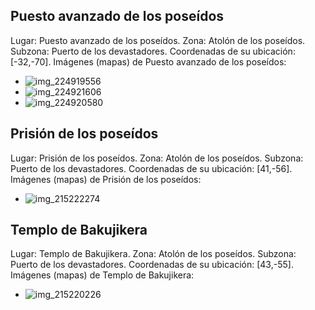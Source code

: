 ## Puesto avanzado de los poseídos
Lugar: Puesto avanzado de los poseídos.
Zona: Atolón de los poseídos.
Subzona: Puerto de los devastadores.
Coordenadas de su ubicación: [-32,-70].
Imágenes (mapas) de Puesto avanzado de los poseídos:
- ![img_224919556](https://media.discordapp.net/attachments/1115311447145193482/1115355326120742993/224919556.jpg)
- ![img_224921606](https://media.discordapp.net/attachments/1115311447145193482/1115355371024957460/224921606.jpg)
- ![img_224920580](https://media.discordapp.net/attachments/1115311447145193482/1115355338879795200/224920580.jpg)

## Prisión de los poseídos
Lugar: Prisión de los poseídos.
Zona: Atolón de los poseídos.
Subzona: Puerto de los devastadores.
Coordenadas de su ubicación: [41,-56].
Imágenes (mapas) de Prisión de los poseídos:
- ![img_215222274](https://media.discordapp.net/attachments/1115311447145193482/1115351908983525506/215222274.jpg)

## Templo de Bakujikera
Lugar: Templo de Bakujikera.
Zona: Atolón de los poseídos.
Subzona: Puerto de los devastadores.
Coordenadas de su ubicación: [43,-55].
Imágenes (mapas) de Templo de Bakujikera:
- ![img_215220226](https://media.discordapp.net/attachments/1115311447145193482/1115351880982343823/215220226.jpg)